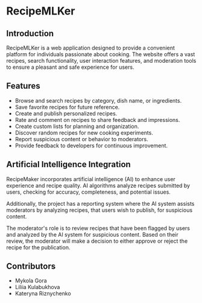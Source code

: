 # RecipeMLKer

## Introduction
RecipeMLKer is a web application designed to provide a convenient platform for individuals passionate about cooking. The website offers a vast recipes, search functionality, user interaction features, and moderation tools to ensure a pleasant and safe experience for users.

## Features
- Browse and search recipes by category, dish name, or ingredients.
- Save favorite recipes for future reference.
- Create and publish personalized recipes.
- Rate and comment on recipes to share feedback and impressions.
- Create custom lists for planning and organization.
- Discover random recipes for new cooking experiments.
- Report suspicious content or behavior to moderators.
- Provide feedback to developers for continuous improvement.

## Artificial Intelligence Integration
RecipeMaker incorporates artificial intelligence (AI) to enhance user experience and recipe quality. AI algorithms analyze recipes submitted by users, checking for accuracy, completeness, and potential issues.

Additionally, the project has a reporting system where the AI system assists moderators by analyzing recipes, that users wish to publish, for suspicious content.

The moderator's role is to review recipes that have been flagged by users and analyzed by the AI system for suspicious content. Based on their review, the moderator will make a decision to either approve or reject the recipe for the publication.

## Contributors
- Mykola Gora
- Liliia Kulabukhova
- Kateryna Riznychenko
